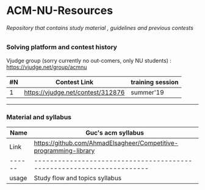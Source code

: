 # ACM-NU-Resources
###### Repository that contains study material , guidelines and previous contests
### Solving platform and contest history
Vjudge group (sorry currently no out-comers, only NU students) :
https://vjudge.net/group/acmnu

| #N | Contest Link                                                   | training session | 
|----|----------------------------------------------------------------|------------------|
|  1 |https://vjudge.net/contest/312876                               |   summer'19      |

-----------------------------------------------------------------------------------------------------------------------------------
### Material and syllabus

| Name | Guc's acm syllabus                                                  | 
|------|---------------------------------------------------------------------|
| Link | https://github.com/AhmadElsagheer/Competitive-programming-library   |
|------|---------------------------------------------------------------------|
| usage| Study flow and topics syllabus                                      |

